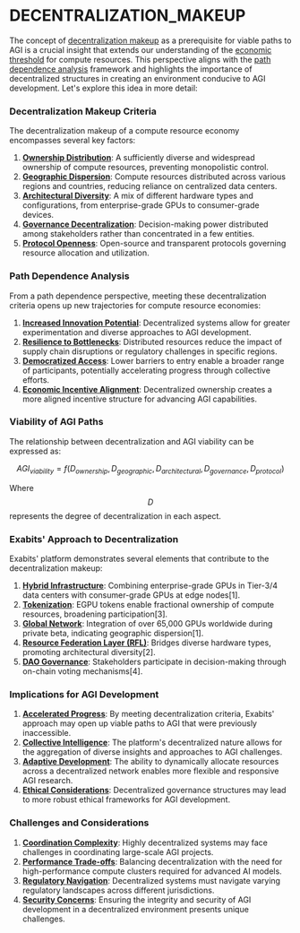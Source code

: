 # DECENTRALIZATION\_MAKEUP

The concept of [decentralization makeup](DECENTRALIZATION.md) as a prerequisite for viable paths to AGI is a crucial insight that extends our understanding of the [economic threshold](DISC_SHAPED_UFO.md) for compute resources. This perspective aligns with the [path dependence analysis](PATH_DEPENDENCE.md) framework and highlights the importance of decentralized structures in creating an environment conducive to AGI development. Let's explore this idea in more detail:

### Decentralization Makeup Criteria

The decentralization makeup of a compute resource economy encompasses several key factors:

1. [**Ownership Distribution**](PATIENT_DATA.md): A sufficiently diverse and widespread ownership of compute resources, preventing monopolistic control.
2. [**Geographic Dispersion**](../../../literary_products/joes_notes/GEOGRAPHIC_DISPERSION.md): Compute resources distributed across various regions and countries, reducing reliance on centralized data centers.
3. [**Architectural Diversity**](../../../literary_products/joes_notes/ARCHITECTURAL_DIVERSITY.md): A mix of different hardware types and configurations, from enterprise-grade GPUs to consumer-grade devices.
4. [**Governance Decentralization**](GLOBAL_STOCKTAKE.md): Decision-making power distributed among stakeholders rather than concentrated in a few entities.
5. [**Protocol Openness**](QWERTY_KEYBOARD.md): Open-source and transparent protocols governing resource allocation and utilization.

### Path Dependence Analysis

From a path dependence perspective, meeting these decentralization criteria opens up new trajectories for compute resource economies:

1. [**Increased Innovation Potential**](../../../literary_products/joes_notes/INNOVATION_POTENTIAL.md): Decentralized systems allow for greater experimentation and diverse approaches to AGI development.
2. [**Resilience to Bottlenecks**](SCHUMPETER.md): Distributed resources reduce the impact of supply chain disruptions or regulatory challenges in specific regions.
3. [**Democratized Access**](../../../literary_products/joes_notes/DEMOCRATIZED_ACCESS.md): Lower barriers to entry enable a broader range of participants, potentially accelerating progress through collective efforts.
4. [**Economic Incentive Alignment**](../../../literary_products/joes_notes/ECONOMIC_INCENTIVE_ALIGNMENT.md): Decentralized ownership creates a more aligned incentive structure for advancing AGI capabilities.

### Viability of AGI Paths

The relationship between decentralization and AGI viability can be expressed as:

$$AGI_{viability} = f(D_{ownership}, D_{geographic}, D_{architectural}, D_{governance}, D_{protocol})$$

Where $$D$$ represents the degree of decentralization in each aspect.

### Exabits' Approach to Decentralization

Exabits' platform demonstrates several elements that contribute to the decentralization makeup:

1. [**Hybrid Infrastructure**](HYBRID_INFRASTRUCTURE.md): Combining enterprise-grade GPUs in Tier-3/4 data centers with consumer-grade GPUs at edge nodes\[1].
2. [**Tokenization**](../PHYSICS/QUANTUM_FIELD_EXTRACTION.md): EGPU tokens enable fractional ownership of compute resources, broadening participation\[3].
3. [**Global Network**](../../../literary_products/joes_notes/GLOBAL_NETWORK.md): Integration of over 65,000 GPUs worldwide during private beta, indicating geographic dispersion\[1].
4. [**Resource Federation Layer (RFL)**](RESOURCE_FEDERATION_LAYER.md): Bridges diverse hardware types, promoting architectural diversity\[2].
5. [**DAO Governance**](../../../literary_products/joes_notes/DAO_GOVERNANCE.md): Stakeholders participate in decision-making through on-chain voting mechanisms\[4].

### Implications for AGI Development

1. [**Accelerated Progress**](../../../literary_products/joes_notes/ACCELERATED_PROGRESS.md): By meeting decentralization criteria, Exabits' approach may open up viable paths to AGI that were previously inaccessible.
2. [**Collective Intelligence**](../../../literary_products/joes_notes/COLLECTIVE_INTELLIGENCE.md): The platform's decentralized nature allows for the aggregation of diverse insights and approaches to AGI challenges.
3. [**Adaptive Development**](../../../literary_products/joes_notes/ADAPTIVE_DEVELOPMENT.md): The ability to dynamically allocate resources across a decentralized network enables more flexible and responsive AGI research.
4. [**Ethical Considerations**](../../../literary_products/joes_notes/ETHICAL_CONSIDERATIONS.md): Decentralized governance structures may lead to more robust ethical frameworks for AGI development.

### Challenges and Considerations

1. [**Coordination Complexity**](ALCOHOLISM.md): Highly decentralized systems may face challenges in coordinating large-scale AGI projects.
2. [**Performance Trade-offs**](../../../literary_products/joes_notes/PERFORMANCE_TRADEOFFS.md): Balancing decentralization with the need for high-performance compute clusters required for advanced AI models.
3. [**Regulatory Navigation**](../../../literary_products/joes_notes/REGULATORY_NAVIGATION.md): Decentralized systems must navigate varying regulatory landscapes across different jurisdictions.
4. [**Security Concerns**](../../../literary_products/joes_notes/SECURITY_CONCERNS.md): Ensuring the integrity and security of AGI development in a decentralized environment presents unique challenges.
